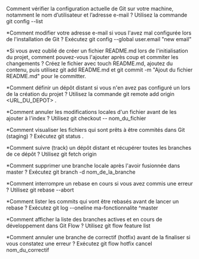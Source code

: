 Comment vérifier la configuration actuelle de Git sur votre machine, notamment le nom d’utilisateur et l’adresse e-mail ? Utilisez la commande git config --list

*Comment modifier votre adresse e-mail si vous l'avez mal configurée lors de l'installation de Git ? Exécutez git config --global user.email "new email"

*Si vous avez oublié de créer un fichier README.md lors de l'initialisation du projet, comment pouvez-vous l'ajouter après coup et commiter les changements ? Créez le fichier avec touch README.md, ajoutez du contenu, puis utilisez git add README.md et git commit -m "Ajout du fichier README.md" pour le committer.

*Comment définir un dépôt distant si vous n'en avez pas configuré un lors de la création du projet ? Utilisez la commande git remote add origin <URL_DU_DEPOT> .

*Comment annuler les modifications locales d'un fichier avant de les ajouter à l'index ? Utilisez git checkout -- nom_du_fichier

*Comment visualiser les fichiers qui sont prêts à être commités dans Git (staging) ? Exécutez git status .

*Comment suivre (track) un dépôt distant et récupérer toutes les branches de ce dépôt ? Utilisez git fetch origin

*Comment supprimer une branche locale après l'avoir fusionnée dans master ? Exécutez git branch -d nom_de_la_branche

*Comment interrompre un rebase en cours si vous avez commis une erreur ? Utilisez git rebase --abort

*Comment lister les commits qui vont être rebasés avant de lancer un rebase ? Exécutez git log --oneline ma-fonctionnalite ^master

*Comment afficher la liste des branches actives et en cours de développement dans Git Flow ? Utilisez git flow feature list

*Comment annuler une branche de correctif (hotfix) avant de la finaliser si vous constatez une erreur ? Exécutez git flow hotfix cancel nom_du_correctif
